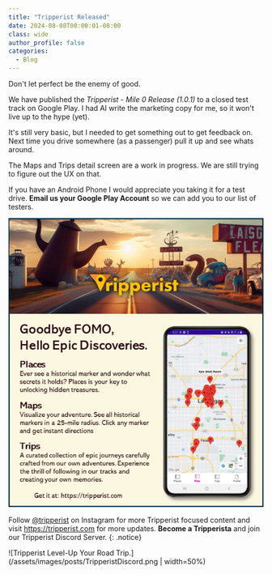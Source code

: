 ```yaml
---
title: "Tripperist Released"
date: 2024-08-08T00:00:01-08:00
class: wide
author_profile: false
categories:
  - Blog
---
```



Don't let perfect be the enemy of good.

We have published the *Tripperist - Mile 0 Release (1.0.1)* to a closed test track on Google Play. I had AI write the marketing copy for me, so it won't live up to the hype (yet).

It's still very basic, but I needed to get something out to get feedback on. Next time you drive somewhere (as a passenger) pull it up and see whats around.

The Maps and Trips detail screen are a work in progress. We are still trying to figure out the UX on that.

If you have an Android Phone I would appreciate you taking it for a test drive. **Email us your Google Play Account** so we can add you to our list of testers.

![Tripperist Level-Up Your Road Trip.](/assets/images/posts/TripperistPromo.png)

Follow [@tripperist](https://instagram.com/tripperist) on Instagram for more Tripperist focused content and visit https://tripperist.com for more updates.
**Become a Tripperista** and join our Tripperist Discord Server.
{: .notice}

![Tripperist Level-Up Your Road Trip.](/assets/images/posts/TripperistDiscord.png | width=50%)

